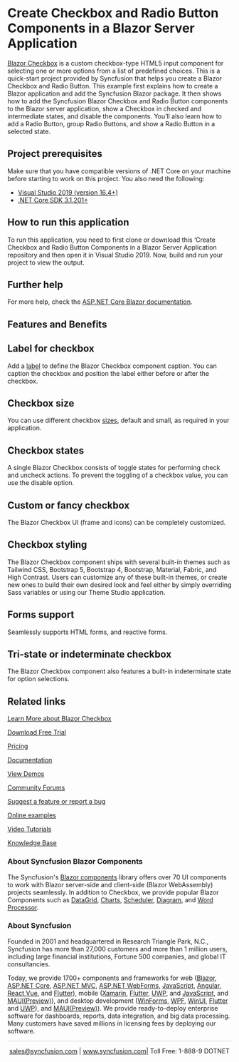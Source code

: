 # Create Checkbox and Radio Button Components in a Blazor Server Application
[Blazor Checkbox](https://www.syncfusion.com/blazor-components/blazor-checkbox?utm_source=github&utm_medium=listing&utm_campaign=blazor-checkbox-github-samples) is a custom checkbox-type HTML5 input component for selecting one or more options from a list of predefined choices. This is a quick-start project provided by Syncfusion that helps you create a Blazor Checkbox and Radio Button. This example first explains how to create a Blazor application and add the Syncfusion Blazor package. It then shows how to add the Syncfusion Blazor Checkbox and Radio Button components to the Blazor server application, show a Checkbox in checked and intermediate states, and disable the components. You’ll also learn how to add a Radio Button, group Radio Buttons, and show a Radio Button in a selected state.

## Project prerequisites
Make sure that you have compatible versions of .NET Core on your machine before starting to work on this project. You also need the following:
* [Visual Studio 2019 (version 16.4+)]( https://visualstudio.microsoft.com/downloads)
* [.NET Core SDK 3.1.201+](https://dotnet.microsoft.com/download/dotnet-core/3.1)

## How to run this application
To run this application, you need to first clone or download this ‘Create Checkbox and Radio Button Components in a Blazor Server Application repository and then open it in Visual Studio 2019. Now, build and run your project to view the output.

## Further help

For more help, check the [ASP.NET Core Blazor documentation](https://docs.microsoft.com/en-us/aspnet/core/blazor).

## Features and Benefits

## Label for checkbox

Add a [label](https://blazor.syncfusion.com/documentation/check-box/label-and-size#label?utm_source=github&utm_medium=listing&utm_campaign=blazor-checkbox-github-samples) to define the Blazor Checkbox component caption. You can caption the checkbox and position the label either before or after the checkbox.

## Checkbox size

You can use different checkbox [sizes](https://blazor.syncfusion.com/documentation/check-box/label-and-size#size?utm_source=github&utm_medium=listing&utm_campaign=blazor-checkbox-github-samples), default and small, as required in your application.

## Checkbox states

A single Blazor Checkbox consists of toggle states for performing check and uncheck actions. To prevent the toggling of a checkbox value, you can use the disable option.

## Custom or fancy checkbox

The Blazor Checkbox UI (frame and icons) can be completely customized.

## Checkbox styling

The Blazor Checkbox component ships with several built-in themes such as Tailwind CSS, Bootstrap 5, Bootstrap 4, Bootstrap, Material, Fabric, and High Contrast. Users can customize any of these built-in themes, or create new ones to build their own desired look and feel either by simply overriding Sass variables or using our Theme Studio application.

## Forms support

Seamlessly supports HTML forms, and reactive forms.

## Tri-state or indeterminate checkbox

The Blazor Checkbox component also features a built-in indeterminate state for option selections.

## Related links

[Learn More about Blazor Checkbox](https://www.syncfusion.com/blazor-components/blazor-checkbox?utm_source=github&utm_medium=listing&utm_campaign=blazor-checkbox-github-samples)

[Download Free Trial](https://www.syncfusion.com/downloads/blazor?utm_source=github&utm_medium=listing&utm_campaign=blazor-checkbox-github-samples)

[Pricing](https://www.syncfusion.com/sales/products/blazor?utm_source=github&utm_medium=listing&utm_campaign=blazor-checkbox-github-samples)

[Documentation](https://blazor.syncfusion.com/documentation/check-box/getting-started?utm_source=github&utm_medium=listing&utm_campaign=blazor-checkbox-github-samples)

[View Demos](https://github.com/SyncfusionExamples/Create-Checkbox-and-Radio-Button-Components-in-a-Blazor-Server-Application?utm_source=github&utm_medium=listing&utm_campaign=blazor-checkbox-github-samples)

[Community Forums](https://www.syncfusion.com/forums/blazor-components?utm_source=github&utm_medium=listing&utm_campaign=blazor-checkbox-github-samples)

[Suggest a feature or report a bug](https://www.syncfusion.com/feedback/blazor-components?utm_source=github&utm_medium=listing&utm_campaign=blazor-checkbox-github-samples)

[Online examples](https://blazor.syncfusion.com/demos/buttons/checkbox?utm_source=github&utm_medium=listing&utm_campaign=blazor-checkbox-github-samples)

[Video Tutorials](https://www.syncfusion.com/tutorial-videos/blazor/checkbox?utm_source=github&utm_medium=listing&utm_campaign=blazor-checkbox-github-samples)

[Knowledge Base](https://www.syncfusion.com/kb/blazor-components?utm_source=github&utm_medium=listing&utm_campaign=blazor-checkbox-github-samples)

### About Syncfusion Blazor Components

The Syncfusion's [Blazor components](https://www.syncfusion.com/blazor-components?utm_source=github&utm_medium=listing&utm_campaign=blazor-checkbox-github-samples) library offers over 70 UI components to work with Blazor server-side and client-side (Blazor WebAssembly) projects seamlessly. In addition to Checkbox, we provide popular Blazor Components such as [DataGrid](https://www.syncfusion.com/blazor-components/blazor-datagrid?utm_source=github&utm_medium=listing&utm_campaign=blazor-checkbox-github-samples), [Charts](https://www.syncfusion.com/blazor-components/blazor-charts?utm_source=github&utm_medium=listing&utm_campaign=blazor-checkbox-github-samples), [Scheduler](https://www.syncfusion.com/blazor-components/blazor-scheduler?utm_source=github&utm_medium=listing&utm_campaign=blazor-checkbox-github-samples), [Diagram](https://www.syncfusion.com/blazor-components/blazor-diagram?utm_source=github&utm_medium=listing&utm_campaign=blazor-checkbox-github-samples), and [Word Processor](https://www.syncfusion.com/blazor-components/blazor-word-processor?utm_source=github&utm_medium=listing&utm_campaign=blazor-checkbox-github-samples).

### About Syncfusion

Founded in 2001 and headquartered in Research Triangle Park, N.C., Syncfusion has more than 27,000 customers and more than 1 million users, including large financial institutions, Fortune 500 companies, and global IT consultancies.

Today, we provide 1700+ components and frameworks for web ([Blazor](https://www.syncfusion.com/blazor-components?utm_source=github&utm_medium=listing&utm_campaign=blazor-checkbox-github-samples), [ASP.NET Core](https://www.syncfusion.com/aspnet-core-ui-controls?utm_source=github&utm_medium=listing&utm_campaign=blazor-checkbox-github-samples), [ASP.NET MVC](https://www.syncfusion.com/aspnet-mvc-ui-controls?utm_source=github&utm_medium=listing&utm_campaign=blazor-checkbox-github-samples), [ASP.NET WebForms](https://www.syncfusion.com/jquery/aspnet-webforms-ui-controls?utm_source=github&utm_medium=listing&utm_campaign=blazor-checkbox-github-samples), [JavaScript](https://www.syncfusion.com/javascript-ui-controls?utm_source=github&utm_medium=listing&utm_campaign=blazor-checkbox-github-samples), [Angular](https://www.syncfusion.com/angular-ui-components?utm_source=github&utm_medium=listing&utm_campaign=blazor-checkbox-github-samples), [React](https://www.syncfusion.com/react-ui-components?utm_source=github&utm_medium=listing&utm_campaign=blazor-checkbox-github-samples),[Vue](https://www.syncfusion.com/vue-ui-components?utm_source=github&utm_medium=listing&utm_campaign=blazor-checkbox-github-samples), and [Flutter](https://www.syncfusion.com/flutter-widgets?utm_source=github&utm_medium=listing&utm_campaign=blazor-checkbox-github-samples)), mobile ([Xamarin](https://www.syncfusion.com/xamarin-ui-controls?utm_source=github&utm_medium=listing&utm_campaign=blazor-checkbox-github-samples), [Flutter](https://www.syncfusion.com/flutter-widgets?utm_source=github&utm_medium=listing&utm_campaign=blazor-checkbox-github-samples), [UWP](https://www.syncfusion.com/uwp-ui-controls?utm_source=github&utm_medium=listing&utm_campaign=blazor-checkbox-github-samples), and [JavaScript](https://www.syncfusion.com/javascript-ui-controls?utm_source=github&utm_medium=listing&utm_campaign=blazor-checkbox-github-samples), and [MAUI(Preview)](https://www.syncfusion.com/maui-controls?utm_source=github&utm_medium=listing&utm_campaign=blazor-checkbox-github-samples)), and desktop development ([WinForms](https://www.syncfusion.com/winforms-ui-controls?utm_source=github&utm_medium=listing&utm_campaign=blazor-checkbox-github-samples), [WPF](https://www.syncfusion.com/wpf-controls?utm_source=github&utm_medium=listing&utm_campaign=blazor-checkbox-github-samples), [WinUI](https://www.syncfusion.com/winui-controls?utm_source=github&utm_medium=listing&utm_campaign=blazor-checkbox-github-samples), [Flutter](https://www.syncfusion.com/flutter-widgets?utm_source=github&utm_medium=listing&utm_campaign=blazor-checkbox-github-samples) and [UWP](https://www.syncfusion.com/uwp-ui-controls?utm_source=github&utm_medium=listing&utm_campaign=blazor-checkbox-github-samples)), and [MAUI(Preview)](https://www.syncfusion.com/maui-controls?utm_source=github&utm_medium=listing&utm_campaign=blazor-checkbox-github-samples)). We provide ready-to-deploy enterprise software for dashboards, reports, data integration, and big data processing. Many customers have saved millions in licensing fees by deploying our software.

<hr style="height:0.3px;border:none;color:lightgrey;background-color:lightgrey;" />

<p align="center">
<a href="mailto:sales@syncfusion.com?Subject=Syncfusion Blazor Checkbox - GitHub" target="_top">sales@syncfusion.com</a> | <a href="https://www.syncfusion.com?utm_source=github&utm_medium=listing&utm_campaign=blazor-checkbox-github-samples">www.syncfusion.com</a>| Toll Free: 1-888-9 DOTNET <br>
</p>
